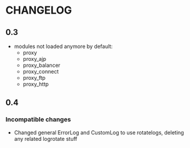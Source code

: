 # CHANGELOG

## 0.3

* modules not loaded anymore by default:
  * proxy
  * proxy_ajp
  * proxy_balancer
  * proxy_connect
  * proxy_ftp
  * proxy_http

## 0.4

### Incompatible changes

* Changed general ErrorLog and CustomLog to use rotatelogs, deleting any related logrotate stuff
